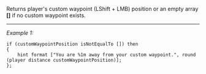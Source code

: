 Returns player's custom waypoint (LShift + LMB) position or an empty array **[]** if no custom waypoint exists.


---
*Example 1:*
```sqf
if (customWaypointPosition isNotEqualTo []) then
{
	hint format ["You are %1m away from your custom waypoint.", round (player distance customWaypointPosition)];
};
```